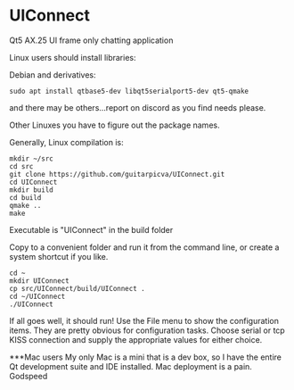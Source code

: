 # UIConnect
Qt5 AX.25 UI frame only chatting application

Linux users should install libraries:

Debian and derivatives:
````
sudo apt install qtbase5-dev libqt5serialport5-dev qt5-qmake
````
and there may be others...report on discord as you find needs please.

Other Linuxes you have to figure out the package names.

Generally, Linux compilation is:
````
mkdir ~/src
cd src
git clone https://github.com/guitarpicva/UIConnect.git
cd UIConnect
mkdir build
cd build
qmake ..
make 
````
Executable is "UIConnect" in the build folder

Copy to a convenient folder and run it from the command line, or create a 
system shortcut if you like.
````
cd ~
mkdir UIConnect
cp src/UIConnect/build/UIConnect .
cd ~/UIConnect
./UIConnect
````
If all goes well, it should run!  Use the File menu to show the configuration items.
They are pretty obvious for configuration tasks.  Choose serial or tcp KISS connection
and supply the appropriate values for either choice.


***Mac users 
My only Mac is a mini that is a dev box, so I have the entire Qt development suite and IDE installed.
Mac deployment is a pain.  Godspeed
